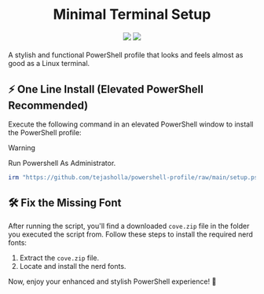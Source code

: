 <h1 align="center">
Minimal Terminal Setup
</h1>

<h4 align="center">
<img src="https://img.shields.io/badge/Powershell-v7.4.2-blue?style=for-the-badge&logo=powershell&color=8bd5ca&logoColor=D9E0EE&labelColor=302D41" />
<img src="https://img.shields.io/badge/windows_terminal-v1.20.11271.0-blue?style=for-the-badge&logo=powershell&color=DDB6F2&logoColor=D9E0EE&labelColor=302D41" />
</h4>

A stylish and functional PowerShell profile that looks and feels almost as good as a Linux terminal.

## ⚡ One Line Install (Elevated PowerShell Recommended)

Execute the following command in an elevated PowerShell window to install the PowerShell profile:

> [!WARNING]  
> Run Powershell As Administrator.

```powershell
irm "https://github.com/tejasholla/powershell-profile/raw/main/setup.ps1" | iex
```

## 🛠️ Fix the Missing Font

After running the script, you'll find a downloaded `cove.zip` file in the folder you executed the script from. Follow these steps to install the required nerd fonts:

1. Extract the `cove.zip` file.
2. Locate and install the nerd fonts.

Now, enjoy your enhanced and stylish PowerShell experience! 🚀
